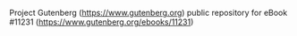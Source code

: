 Project Gutenberg (https://www.gutenberg.org) public repository for eBook #11231 (https://www.gutenberg.org/ebooks/11231)
